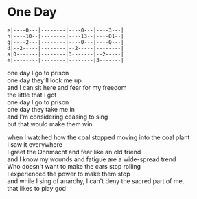# One Day

```
e|----0---|--------|----0---|----3---|
h|----10--|--------|----13--|----01--|
g|----2---|--------|----0---|----0---|
d|--2-----|--------|--2-----|--------|
a|0-------|--------|3-------|--2-----|
e|--------|--------|--------|3-------|
```

one day I go to prison  
one day they'll lock me up  
and I can sit here and fear for my freedom  
the little that I got  
one day I go to prison  
one day they take me in  
and I'm considering ceasing to sing  
but that would make them win

when I watched how the coal stopped moving into the coal plant  
I saw it everywhere  
I greet the Ohnmacht and fear like an old friend  
and I know my wounds and fatigue are a wide-spread trend  
Who doesn't want to make the cars stop rolling  
I experienced the power to make them stop  
and while I sing of anarchy, I can't deny the sacred part of me,  
that likes to play god



